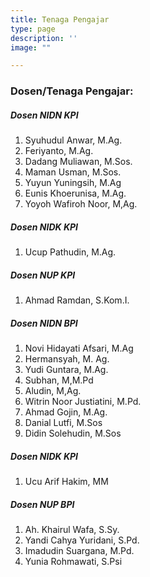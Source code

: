 ```yaml
---
title: Tenaga Pengajar
type: page
description: ''
image: ""

---
```

### Dosen/Tenaga Pengajar:

##### Dosen NIDN KPI

1. Syuhudul Anwar, M.Ag.
2. Feriyanto, M.Ag.
3. Dadang Muliawan, M.Sos.
4. Maman Usman, M.Sos.
5. Yuyun Yuningsih, M.Ag
6. Eunis Khoerunisa, M.Ag.
7. Yoyoh Wafiroh Noor, M,Ag.

##### Dosen NIDK KPI

1. Ucup Pathudin, M.Ag.

##### Dosen NUP KPI

1. Ahmad Ramdan, S.Kom.I.

##### Dosen NIDN BPI

1. Novi Hidayati Afsari, M.Ag
2. Hermansyah, M. Ag.
3. Yudi Guntara, M.Ag.
4. Subhan, M,M.Pd
5. Aludin, M,Ag.
6. Witrin Noor Justiatini, M.Pd.
7. Ahmad Gojin, M.Ag.
8. Danial Lutfi, M.Sos
9. Didin Solehudin, M.Sos

##### Dosen NIDK KPI

1. Ucu Arif Hakim, MM

##### Dosen NUP BPI

1. Ah. Khairul Wafa, S.Sy.
2. Yandi Cahya Yuridani, S.Pd.
3. Imadudin Suargana, M.Pd.
4. Yunia Rohmawati, S.Psi